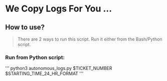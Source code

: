 # We Copy Logs For You ...

## How to use?
>There are 2 ways to run this script. Run it either from the Bash/Python script.

### Run from Python script:
'''
python3 autonomous_logs.py $TICKET_NUMBER $STARTING_TIME_24_HR_FORMAT
'''

